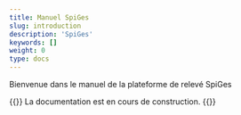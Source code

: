 ```yaml
---
title: Manuel SpiGes 
slug: introduction
description: 'SpiGes'
keywords: []
weight: 0
type: docs
---
```


Bienvenue dans le manuel de la plateforme de relevé SpiGes 

{{<alert color="info">}}
La documentation est en cours de construction.
{{</alert>}}
